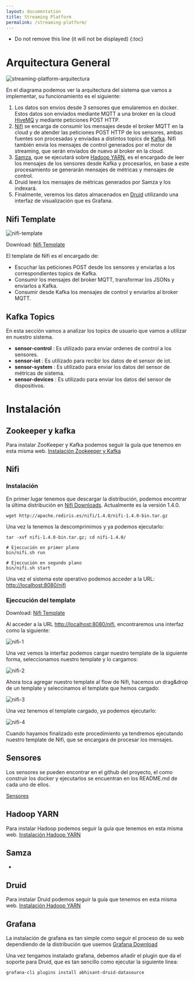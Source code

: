 ```yaml
---
layout: documentation
title: Streaming Platform
permalink: /streaming-platform/
---
```


* Do not remove this line (it will not be displayed)
{:toc}

# Arquitectura General

![streaming-platform-arquitectura](../images/streaming-platform/arquitectura.png)

En el diagrama podemos ver la arquitectura del sistema que vamos a implementar, su funcionamiento es el siguiente:

1. Los datos son envios desde 3 sensores que emularemos en docker. Estos datos son enviados mediante MQTT a una broker en la cloud [HiveMQ](https://www.hivemq.com) y mediante peticiones POST HTTP.
2. [Nifi](https://nifi.apache.org) se encarga de consumir los mensajes desde el broker MQTT en la cloud y de atender las peticiones POST HTTP de los sensores, ambas fuentes son procesadas y enviadas a distintos topics de [Kafka](https://kafka.apache.org). Nifi también envía los mensajes de control generados por el motor de streaming, que serán enviados de nuevo al broker en la cloud.
3. [Samza](https://samza.apache.org), que se ejecutará sobre [Hadoop YARN](http://hadoop.apache.org), es el encargado de leer los mensajes de los sensores desde Kafka y procesarlos, en base a este procesamiento se generarán mensajes de métricas y mensajes de control.
4. Druid leerá los mensajes de métricas generados por Samza y los indexará.
5. Finalmente, veremos los datos almacenados en [Druid](https://www.hivemq.com) utilizando una interfaz de visualización que es Grafana.

## Nifi Template

![nifi-template](../images/streaming-platform/nifi-template.png)

Download: [Nifi Template](../data/streaming-platform/nifi-template.xml)

El template de Nifi es el encargado de:  

* Escuchar las peticiones POST desde los sensores y enviarlas a los correspondientes topics de Kafka.
* Consumir los mensajes del broker MQTT, transformar los JSONs y enviarlos a Kafka.
* Consumir desde Kafka los mensajes de control y enviarlos al broker MQTT.

## Kafka Topics

En esta sección vamos a analizar los topics de usuario que vamos a utilizar en nuestro sistema.

* **sensor-control** : Es utilizado para enviar ordenes de control a los sensores.
* **sensor-iot** : Es utilizado para recibir los datos de el sensor de iot. 
* **sensor-system** : Es utilizado para enviar los datos del sensor de métricas de sistema.
* **sensor-devices** : Es utilizado para enviar los datos del sensor de dispositivos.

# Instalación

## Zookeeper y kafka

Para instalar ZooKeeper y Kafka podemos seguir la guía que tenemos en esta misma web. [Instalación Zookeeper y Kafka](http://datadocs.xyz/kafka/)

## Nifi

### Instalación

En primer lugar tenemos que descargar la distribución, podemos encontrar la última distribución en [Nifi Downloads](http://nifi.apache.org/download.html). Actualmente es la versión 1.4.0.

```
wget http://apache.rediris.es/nifi/1.4.0/nifi-1.4.0-bin.tar.gz
```

Una vez la tenemos la descomprimimos y ya podemos ejecutarlo:

```
tar -xvf nifi-1.4.0-bin.tar.gz; cd nifi-1.4.0/
```

```
# Ejeccución en primer plano
bin/nifi.sh run

# Ejeccución en segundo plano
bin/nifi.sh start
```

Una vez el sistema este operativo podemos acceder a la URL: [http://localhost:8080/nifi](http://localhost:8080/nifi)

### Ejeccución del template

Download: [Nifi Template](../data/streaming-platform/nifi-template.xml)

Al acceder a la URL [http://localhost:8080/nifi](http://localhost:8080/nifi), encontraremos una interfaz como la siguiente:

![nifi-1](../images/streaming-platform/nifi-1.png)

Una vez vemos la interfaz podemos cargar nuestro template de la siguiente forma, seleccionamos nuestro template y lo cargamos:

![nifi-2](../images/streaming-platform/nifi-2.png)

Ahora toca agregar nuestro template al flow de Nifi, hacemos un drag&drop de un template y seleccinamos el template que hemos cargado:

![nifi-3](../images/streaming-platform/nifi-3.png)

Una vez tenemos el template cargado, ya podemos ejecutarlo:

![nifi-4](../images/streaming-platform/nifi-4.png)


Cuando hayamos finalizado este procedimiento ya tendremos ejecutando nuestro template de Nifi, que se encargara de procesar los mensajes.

## Sensores

Los sensores se pueden encontrar en el github del proyecto, el como construir los docker y ejecutarlos se encuentran en los README.md de cada uno de ellos.

[Sensores](https://github.com/andresgomezfrr/streaming-pipeline/tree/master/sensors)

## Hadoop YARN

Para instalar Hadoop podemos seguir la guía que tenemos en esta misma web. [Instalación Hadoop YARN](http://datadocs.xyz/hadoop/)

## Samza
-

## Druid

Para instalar Druid podemos seguir la guía que tenemos en esta misma web. [Instalación Hadoop YARN](http://datadocs.xyz/druid/)

## Grafana

La instalación de grafana es tan simple como seguir el proceso de su web dependiendo de la distribución que usemos [Grafana Download](https://grafana.com/grafana/download)

Una vez tengamos instalado grafana, debemos añadir el plugin que da el soporte para Druid, que es tan sencillo como ejecutar la siguiente linea:

```
grafana-cli plugins install abhisant-druid-datasource
```
